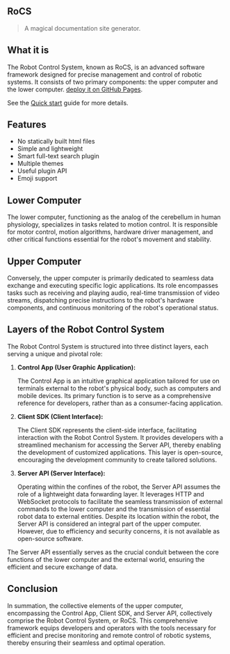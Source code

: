 ## RoCS

> A magical documentation site generator.

## What it is

The Robot Control System, known as RoCS, is an advanced software framework designed for precise management and control of robotic systems. It consists of two primary components: the upper computer and the lower computer. [deploy it on GitHub Pages](deploy.md).

See the [Quick start](quickstart.md) guide for more details.

## Features

- No statically built html files
- Simple and lightweight
- Smart full-text search plugin
- Multiple themes
- Useful plugin API
- Emoji support

## Lower Computer

The lower computer, functioning as the analog of the cerebellum in human physiology, specializes in tasks related to motion control. It is responsible for motor control, motion algorithms, hardware driver management, and other critical functions essential for the robot's movement and stability.

## Upper Computer

Conversely, the upper computer is primarily dedicated to seamless data exchange and executing specific logic applications. Its role encompasses tasks such as receiving and playing audio, real-time transmission of video streams, dispatching precise instructions to the robot's hardware components, and continuous monitoring of the robot's operational status.

## Layers of the Robot Control System

The Robot Control System is structured into three distinct layers, each serving a unique and pivotal role:

1. **Control App (User Graphic Application):**

   The Control App is an intuitive graphical application tailored for use on terminals external to the robot's physical body, such as computers and mobile devices. Its primary function is to serve as a comprehensive reference for developers, rather than as a consumer-facing application.
2. **Client SDK (Client Interface):**

   The Client SDK represents the client-side interface, facilitating interaction with the Robot Control System. It provides developers with a streamlined mechanism for accessing the Server API, thereby enabling the development of customized applications. This layer is open-source, encouraging the development community to create tailored solutions.
3. **Server API (Server Interface):**

   Operating within the confines of the robot, the Server API assumes the role of a lightweight data forwarding layer. It leverages HTTP and WebSocket protocols to facilitate the seamless transmission of external commands to the lower computer and the transmission of essential robot data to external entities. Despite its location within the robot, the Server API is considered an integral part of the upper computer. However, due to efficiency and security concerns, it is not available as open-source software.

The Server API essentially serves as the crucial conduit between the core functions of the lower computer and the external world, ensuring the efficient and secure exchange of data.

## Conclusion

In summation, the collective elements of the upper computer, encompassing the Control App, Client SDK, and Server API, collectively comprise the Robot Control System, or RoCS. This comprehensive framework equips developers and operators with the tools necessary for efficient and precise monitoring and remote control of robotic systems, thereby ensuring their seamless and optimal operation.
